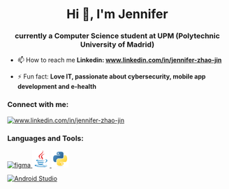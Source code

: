 <h1 align="center">Hi 👋, I'm Jennifer</h1>
<h3 align="center">currently a Computer Science student at UPM (Polytechnic University of Madrid)</h3>

- 📫 How to reach me **Linkedin: www.linkedin.com/in/jennifer-zhao-jin**

- ⚡ Fun fact: **Love IT, passionate about cybersecurity, mobile app development and e-health**

<h3 align="left">Connect with me:</h3>
<p align="left">
<a href="https://linkedin.com/in/jennifer-zhao-jin" target="blank"><img align="center" src="https://raw.githubusercontent.com/rahuldkjain/github-profile-readme-generator/master/src/images/icons/Social/linked-in-alt.svg" alt="www.linkedin.com/in/jennifer-zhao-jin" height="30" width="40" /></a>
</p>

<h3 align="left">Languages and Tools:</h3>
<p align="left"> <a href="https://www.figma.com/" target="_blank" rel="noreferrer"> <img src="https://www.vectorlogo.zone/logos/figma/figma-icon.svg" alt="figma" width="40" height="40"/> </a> <a href="https://www.java.com" target="_blank" rel="noreferrer"> <img src="https://raw.githubusercontent.com/devicons/devicon/master/icons/java/java-original.svg" alt="java" width="40" height="40"/> </a> <img src="https://raw.githubusercontent.com/devicons/devicon/master/icons/python/python-original.svg" alt="python" width="40" height="40"/> </a> </p> <a href="https://developer.android.com/studio?hl=es-419" target="_blank" rel="noreferrer"> <img src="https://upload.wikimedia.org/wikipedia/commons/c/c1/Android_Studio_icon_%282023%29.svg" alt="Android Studio" width="55" height="55"/> </a>
